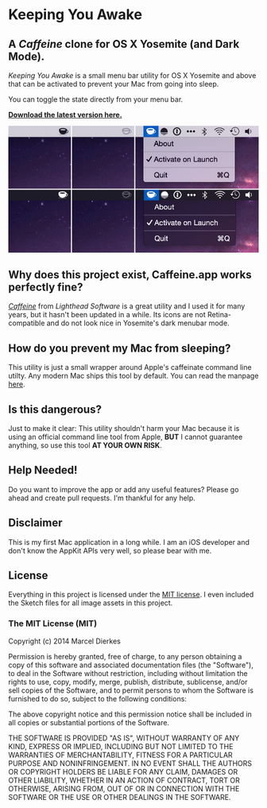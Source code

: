 # Keeping You Awake #

## A *Caffeine* clone for OS X Yosemite (and Dark Mode). ##

*Keeping You Awake* is a small menu bar utility for OS X Yosemite and above that can be activated to prevent your Mac from going into sleep.

You can toggle the state directly from your menu bar.

**[Download the latest version here.](https://github.com/newmarcel/KeepingYouAwake/releases)**

![Screenshots](./Screenshots.jpg)

## Why does this project exist, Caffeine.app works perfectly fine? ##

*[Caffeine](http://lightheadsw.com/caffeine/)* from *Lighthead Software* is a great utility and I used it for many years, but it hasn't been updated in a while. Its icons are not Retina-compatible and do not look nice in Yosemite's dark menubar mode.

## How do you prevent my Mac from sleeping? ##

This utility is just a small wrapper around Apple's caffeinate command line utilty. Any modern Mac ships this tool by default. You can read the manpage [here](https://developer.apple.com/library/mac/documentation/Darwin/Reference/ManPages/man8/caffeinate.8.html).

## Is this dangerous? ##
Just to make it clear: This utility shouldn't harm your Mac because it is using an official command line tool from Apple, **BUT** I cannot guarantee anything, so use this tool **AT YOUR OWN RISK**.

## Help Needed! ##
Do you want to improve the app or add any useful features? Please go ahead and create pull requests. I'm thankful for any help.

## Disclaimer ##

This is my first Mac application in a long while. I am an iOS developer and don't know the AppKit APIs very well, so please bear with me.

## License ##

Everything in this project is licensed under the [MIT license](http://opensource.org/licenses/MIT). I even included the Sketch files for all image assets in this project.


### The MIT License (MIT) ###

Copyright (c) 2014 Marcel Dierkes

Permission is hereby granted, free of charge, to any person obtaining a copy
of this software and associated documentation files (the "Software"), to deal
in the Software without restriction, including without limitation the rights
to use, copy, modify, merge, publish, distribute, sublicense, and/or sell
copies of the Software, and to permit persons to whom the Software is
furnished to do so, subject to the following conditions:

The above copyright notice and this permission notice shall be included in
all copies or substantial portions of the Software.

THE SOFTWARE IS PROVIDED "AS IS", WITHOUT WARRANTY OF ANY KIND, EXPRESS OR
IMPLIED, INCLUDING BUT NOT LIMITED TO THE WARRANTIES OF MERCHANTABILITY,
FITNESS FOR A PARTICULAR PURPOSE AND NONINFRINGEMENT. IN NO EVENT SHALL THE
AUTHORS OR COPYRIGHT HOLDERS BE LIABLE FOR ANY CLAIM, DAMAGES OR OTHER
LIABILITY, WHETHER IN AN ACTION OF CONTRACT, TORT OR OTHERWISE, ARISING FROM,
OUT OF OR IN CONNECTION WITH THE SOFTWARE OR THE USE OR OTHER DEALINGS IN
THE SOFTWARE.
